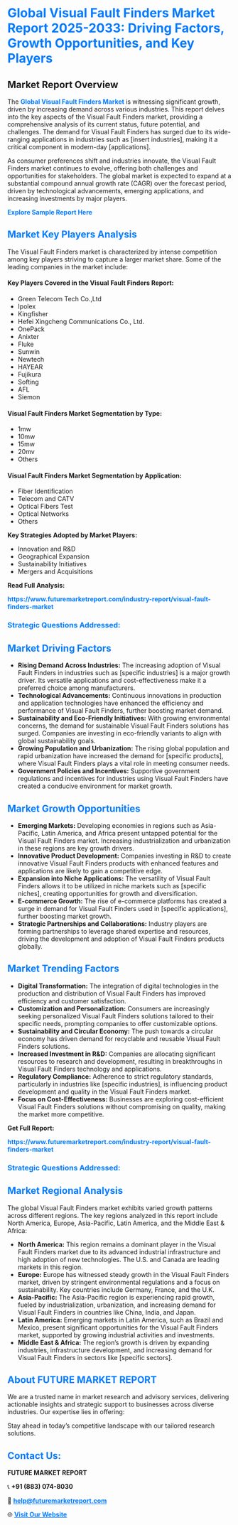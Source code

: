 <h1 style="color: #007BFF;">Global Visual Fault Finders Market Report 2025-2033: Driving Factors, Growth Opportunities, and Key Players</h1>

<section id="overview">
<h2>Market Report Overview</h2>
<p>The <a href="https://www.futuremarketreport.com/industry-report/visual-fault-finders-market" style="color: #007BFF; text-decoration: none;"><strong>Global Visual Fault Finders Market</strong></a> is witnessing significant growth, driven by increasing demand across various industries. This report delves into the key aspects of the Visual Fault Finders market, providing a comprehensive analysis of its current status, future potential, and challenges. The demand for Visual Fault Finders has surged due to its wide-ranging applications in industries such as [insert industries], making it a critical component in modern-day [applications].</p>
<p>As consumer preferences shift and industries innovate, the Visual Fault Finders market continues to evolve, offering both challenges and opportunities for stakeholders. The global market is expected to expand at a substantial compound annual growth rate (CAGR) over the forecast period, driven by technological advancements, emerging applications, and increasing investments by major players.</p>
</section>

<section id="overview">
<p><a href="https://www.futuremarketreport.com/request-sample/reportId=76420" style="color: #007BFF; text-decoration: none;"><strong>Explore Sample Report Here</strong></a></p>
</section>

<section id="key-players">
<h2 style="color: #007BFF;">Market Key Players Analysis</h2>
<p>The Visual Fault Finders market is characterized by intense competition among key players striving to capture a larger market share. Some of the leading companies in the market include:</p>
<h4>Key Players Covered in the Visual Fault Finders Report:</h4>
<ul><li>Green Telecom Tech Co.,Ltd</li><li>Ipolex</li><li>Kingfisher</li><li>Hefei Xingcheng Communications Co., Ltd.</li><li>OnePack</li><li>Anixter</li><li>Fluke</li><li>Sunwin</li><li>Newtech</li><li>HAYEAR</li><li>Fujikura</li><li>Softing</li><li>AFL</li><li>Siemon</li></ul>
<h4>Visual Fault Finders Market Segmentation by Type:</h4>
<ul><li>1mw</li><li>10mw</li><li>15mw</li><li>20mv</li><li>Others</li></ul>

<h4>Visual Fault Finders Market Segmentation by Application:</h4>
<ul><li>Fiber Identification</li><li>Telecom and CATV</li><li>Optical Fibers Test</li><li>Optical Networks</li><li>Others</li></ul>
<p><strong>Key Strategies Adopted by Market Players:</strong></p>
<ul>
<li>Innovation and R&D</li>
<li>Geographical Expansion</li>
<li>Sustainability Initiatives</li>
<li>Mergers and Acquisitions</li>
</ul>
</section>

<section>
<p><strong>Read Full Analysis: </strong></p><a href="https://www.futuremarketreport.com/industry-report/visual-fault-finders-market" style="color: #007BFF; text-decoration: none;"><strong>https://www.futuremarketreport.com/industry-report/visual-fault-finders-market</strong></a>
<h3 style="color: #007BFF;">Strategic Questions Addressed:</h3>
</section>

<section id="driving-factors">
<h2 style="color: #007BFF;">Market Driving Factors</h2>
<ul>
<li><strong>Rising Demand Across Industries:</strong> The increasing adoption of Visual Fault Finders in industries such as [specific industries] is a major growth driver. Its versatile applications and cost-effectiveness make it a preferred choice among manufacturers.</li>
<li><strong>Technological Advancements:</strong> Continuous innovations in production and application technologies have enhanced the efficiency and performance of Visual Fault Finders, further boosting market demand.</li>
<li><strong>Sustainability and Eco-Friendly Initiatives:</strong> With growing environmental concerns, the demand for sustainable Visual Fault Finders solutions has surged. Companies are investing in eco-friendly variants to align with global sustainability goals.</li>
<li><strong>Growing Population and Urbanization:</strong> The rising global population and rapid urbanization have increased the demand for [specific products], where Visual Fault Finders plays a vital role in meeting consumer needs.</li>
<li><strong>Government Policies and Incentives:</strong> Supportive government regulations and incentives for industries using Visual Fault Finders have created a conducive environment for market growth.</li>
</ul>
</section>

<section id="growth-opportunities">
<h2 style="color: #007BFF;">Market Growth Opportunities</h2>
<ul>
<li><strong>Emerging Markets:</strong> Developing economies in regions such as Asia-Pacific, Latin America, and Africa present untapped potential for the Visual Fault Finders market. Increasing industrialization and urbanization in these regions are key growth drivers.</li>
<li><strong>Innovative Product Development:</strong> Companies investing in R&D to create innovative Visual Fault Finders products with enhanced features and applications are likely to gain a competitive edge.</li>
<li><strong>Expansion into Niche Applications:</strong> The versatility of Visual Fault Finders allows it to be utilized in niche markets such as [specific niches], creating opportunities for growth and diversification.</li>
<li><strong>E-commerce Growth:</strong> The rise of e-commerce platforms has created a surge in demand for Visual Fault Finders used in [specific applications], further boosting market growth.</li>
<li><strong>Strategic Partnerships and Collaborations:</strong> Industry players are forming partnerships to leverage shared expertise and resources, driving the development and adoption of Visual Fault Finders products globally.</li>
</ul>
</section>

<section id="trending-factors">
<h2 style="color: #007BFF;">Market Trending Factors</h2>
<ul>
<li><strong>Digital Transformation:</strong> The integration of digital technologies in the production and distribution of Visual Fault Finders has improved efficiency and customer satisfaction.</li>
<li><strong>Customization and Personalization:</strong> Consumers are increasingly seeking personalized Visual Fault Finders solutions tailored to their specific needs, prompting companies to offer customizable options.</li>
<li><strong>Sustainability and Circular Economy:</strong> The push towards a circular economy has driven demand for recyclable and reusable Visual Fault Finders solutions.</li>
<li><strong>Increased Investment in R&D:</strong> Companies are allocating significant resources to research and development, resulting in breakthroughs in Visual Fault Finders technology and applications.</li>
<li><strong>Regulatory Compliance:</strong> Adherence to strict regulatory standards, particularly in industries like [specific industries], is influencing product development and quality in the Visual Fault Finders market.</li>
<li><strong>Focus on Cost-Effectiveness:</strong> Businesses are exploring cost-efficient Visual Fault Finders solutions without compromising on quality, making the market more competitive.</li>
</ul>
</section>

<section>
<p><strong>Get Full Report: </strong></p><a href="https://www.futuremarketreport.com/industry-report/visual-fault-finders-market" style="color: #007BFF; text-decoration: none;"><strong>https://www.futuremarketreport.com/industry-report/visual-fault-finders-market</strong></a>
<h3 style="color: #007BFF;">Strategic Questions Addressed:</h3>
</section>


<section id="regional-analysis">
<h2 style="color: #007BFF;">Market Regional Analysis</h2>
<p>The global Visual Fault Finders market exhibits varied growth patterns across different regions. The key regions analyzed in this report include North America, Europe, Asia-Pacific, Latin America, and the Middle East & Africa:</p>
<ul>
<li><strong>North America:</strong> This region remains a dominant player in the Visual Fault Finders market due to its advanced industrial infrastructure and high adoption of new technologies. The U.S. and Canada are leading markets in this region.</li>
<li><strong>Europe:</strong> Europe has witnessed steady growth in the Visual Fault Finders market, driven by stringent environmental regulations and a focus on sustainability. Key countries include Germany, France, and the U.K.</li>
<li><strong>Asia-Pacific:</strong> The Asia-Pacific region is experiencing rapid growth, fueled by industrialization, urbanization, and increasing demand for Visual Fault Finders in countries like China, India, and Japan.</li>
<li><strong>Latin America:</strong> Emerging markets in Latin America, such as Brazil and Mexico, present significant opportunities for the Visual Fault Finders market, supported by growing industrial activities and investments.</li>
<li><strong>Middle East & Africa:</strong> The region’s growth is driven by expanding industries, infrastructure development, and increasing demand for Visual Fault Finders in sectors like [specific sectors].</li>
</ul>
</section>

<footer>
<h2 style="color: #007BFF;">About FUTURE MARKET REPORT</h2>
<p>We are a trusted name in market research and advisory services, delivering actionable insights and strategic support to businesses across diverse industries. Our expertise lies in offering:</p>

<p>Stay ahead in today’s competitive landscape with our tailored research solutions.</p>

<h2 style="color: #007BFF;">Contact Us:</h2>
<p><strong>FUTURE MARKET REPORT</strong></p>
<p>📞 <strong>+91 (883) 074-8030</strong></p>
<p>📧 <strong><a href="mailto:help@futuremarketreport.com" style="color: #007BFF;">help@futuremarketreport.com</a></strong></p>
<p>🌐 <strong><a href="https://www.futuremarketreport.com/" style="color: #007BFF;">Visit Our Website</a></strong></p>
</footer>
